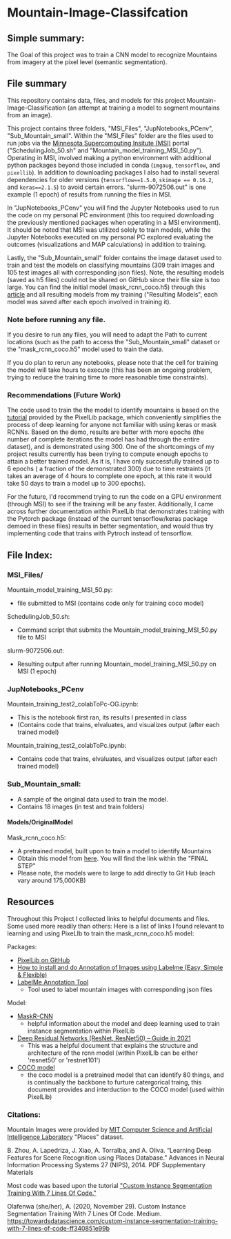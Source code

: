 # Mountain-Image-Classifcation

## Simple summary: 

The Goal of this project was to train a CNN model to recognize Mountains from imagery at the pixel level (semantic segmentation).

## File summary

This repository contains data, files, and models for this project Mountain-Image-Classification (an attempt at training a model to segment mountains from an image). 

This project contains three folders, "MSI_Files", "JupNotebooks_PCenv", "Sub_Mountain_small". Within the "MSI_Files" folder are the files used to run jobs via the [Minnesota Supercomputing Insitute (MSI)](https://www.msi.umn.edu/) portal ("SchedulingJob_50.sh" and "Mountain_model_training_MSI_50.py"). Operating in MSI, involved making a python environment with additional python packages beyond those included in conda (`imgaug`, `tensorflow`, and `pixellib`). In addition to downloading packages I also had to install several dependencies for older versions (`tensorflow==1.5.0`, `skimage == 0.16.2`, and `keras==2.1.5`) to avoid certain errors. "slurm-9072506.out" is one example (1 epoch) of results from running the files in MSI. 

In "JupNotebooks_PCenv" you will find the Jupyter Notebooks used to run the code on my personal PC environment (this too required downloading the previously  mentioned packages when operating in a MSI environment). It should be noted that MSI was utilized solely to train models, while the Jupyter Notebooks executed on my personal PC explored evaluating the outcomes (visualizations and MAP calculations) in addition to training. 

Lastly, the "Sub_Mountain_small" folder contains the image dataset used to train and test the models on classifying mountains (309 train images and 105 test images all with corresponding json files). Note, the resulting models (saved as h5 files) could not be shared on GitHub since their file size is too large. You can find the initial model (mask_rcnn_coco.h5) through this [article](https://towardsdatascience.com/custom-instance-segmentation-training-with-7-lines-of-code-ff340851e99b) and all resulting models from my training ("Resulting Models", each model was saved after each epoch involved in training it). 

### Note before running any file. 

If you desire to run any files, you will need to adapt the Path to current locations (such as the path to access the "Sub_Mountain_small" dataset or the "mask_rcnn_coco.h5" model used to train the data. 

If you do plan to rerun any notebooks, please note that the cell for training the model will take hours to execute (this has been an ongoing problem, trying to reduce the training time to more reasonable time constraints). 

### Recommendations (Future Work)

The code used to train the the model to identify mountains is based on the [tutorial](https://pixellib.readthedocs.io/en/latest/Image_instance.html) provided by the PixelLib package, which conveniently simplifies the process of deep learning for anyone not familiar with using keras or mask RCNNs. Based on the demo, results are better with more epochs (the number of complete iterations the model has had through the entire dataset), and is demonstrated using 300. One of the shortcomings of my project results currently has been trying to compute enough epochs to attain a better trained model. As it is, I have only successfully trained up to 6 epochs ( a fraction of the demonstrated 300) due to time restraints (it takes an average of 4 hours to complete one epoch, at this rate it would take 50 days to train a model up to 300 epochs). 

For the future, I'd recommend trying to run the code on a GPU environment (through MSI) to see if the training will be any faster. Additionally, I came across further documentation within PixelLib that demonstrates training with the Pytorch package (instead of the current tensorflow/keras package demoed in these files) results in better segmentation, and would thus try implementing code that trains with Pytroch instead of tensorflow.  

## File Index:
### MSI_Files/
Mountain_model_training_MSI_50.py:
  * file submitted to MSI (contains code only for training coco model)

SchedulingJob_50.sh:
  * Command script that submits the Mountain_model_training_MSI_50.py file to MSI

slurm-9072506.out:
  * Resulting output after running Mountain_model_training_MSI_50.py on MSI (1 epoch)
### JupNotebooks_PCenv
Mountain_training_test2_colabToPc-OG.ipynb:
  * This is the notebook first ran, its results I presented in class
  * (Contains code that trains, elvaluates, and visualizes output (after each trained model)

Mountain_training_test2_colabToPc.ipynb:
  * Contains code that trains, elvaluates, and visualizes output (after each trained model)

### Sub_Mountain_small:
  * A sample of the original data used to train the model.
  * Contains 18 images (in test and train folders)
#### Models/OriginalModel
  Mask_rcnn_coco.h5:
   * A pretrained model, built upon to train a model to identify Mountains
   * Obtain this model from [here](https://towardsdatascience.com/custom-instance-segmentation-training-with-7-lines-of-code-ff340851e99b). You will find the link within the  "FINAL STEP"
   * Please note, the models were to large to add directly to Git Hub (each vary around 175,000KB)
## Resources

Throughout this Project I collected links to helpful documents and files. Some used more readily than others: Here is a list of links I found relevant to learning and using PixeLIb to train the mask_rcnn_coco.h5 model:

Packages: 
* [PixelLib on GitHub](https://github.com/ayoolaolafenwa/PixelLib)
* [How to install and do Annotation of Images using Labelme (Easy, Simple & Flexible)](https://www.youtube.com/watch?v=XKJc2YT5-es)
* [LabelMe Annotation Tool](https://github.com/CSAILVision/LabelMeAnnotationTool)
    * Tool used to label mountain images with corresponding json files
    
Model: 
* [MaskR-CNN](https://github.com/matterport/Mask_RCNN)
    * helpful information about the model and deep learning used to train instance segmentation within PixelLib
* [Deep Residual Networks (ResNet, ResNet50) – Guide in 2021](https://viso.ai/deep-learning/resnet-residual-neural-network/)
    * This was a helpful document that explains the structure and architecture of the rcnn model (within PixelLIb can be either 'resnet50' or 'restnet101')
* [COCO model](https://arxiv.org/pdf/1405.0312.pdf) 
    * the coco model is a pretrained model that can identify 80 things, and is continually the backbone to furture catergorical traing, this document provides and interduction to the COCO model (used within PixelLib)
### Citations:
Mountain Images were provided by [MIT Computer Science and Artificial Intelligence Laboratory](http://places.csail.mit.edu/) "Places" dataset. 

B. Zhou, A. Lapedriza, J. Xiao, A. Torralba, and A. Oliva. “Learning Deep Features for Scene Recognition using Places Database.” Advances in Neural Information Processing Systems 27 (NIPS), 2014. PDF Supplementary Materials

Most code was based upon the tutorial ["Custom Instance Segmentation Training With 7 Lines Of Code."](https://towardsdatascience.com/custom-instance-segmentation-training-with-7-lines-of-code-ff340851e99b)

Olafenwa (she/her), A. (2020, November 29). Custom Instance Segmentation Training With 7 Lines Of Code. Medium. https://towardsdatascience.com/custom-instance-segmentation-training-with-7-lines-of-code-ff340851e99b
